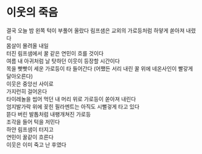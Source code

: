 # 이웃의 죽음

결국 오늘 밤 왼쪽 턱이 부풀어 올랐다 림프샘은 교외의 가로등처럼 하얗게 쏟아져 내렸다  
몸살이 몰려올 내일   
터진 림프샘에서 꿀 같은 연민이 흐를 것이다  
여름 내 아귀처럼 날 탓하던 이웃이 등장할 시간이다  
목을 빳빳이 세운 가로등이 타 들어간다 (어쨌든 서리 내린 꿀 위에 네온사인이 빨갛게 달아오른다)  
이웃은 중앙선 사이로  
가지런히 걸어온다  
타이레놀을 씹어 먹던 내 머리 위로 가로등이 쏟아져 내린다  
엄지발가락 위에 꽂힌 필라멘트는 아직도 시뻘겋게 타고 있다  
뜯다 버린 발톱처럼 내팽개쳐진 가로등  
조각을 들어 턱을 저민다  
하얀 림프샘이 터지고  
연민이 꿀같이 흐른다  
이웃은 이미 죽고 난 후였다
